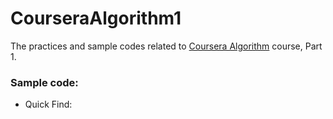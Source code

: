 # CourseraAlgorithm1
The practices and sample codes related to [Coursera Algorithm](https://www.coursera.org/learn/algorithms-part1) course, Part 1.

### Sample code:

- Quick Find: 
